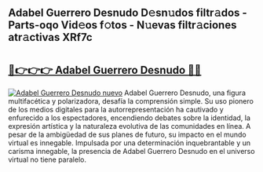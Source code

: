## Adabel Guerrero Desnudo D𝚎sn𝚞dos filtr𝚊dos - Parts-oqo Vid𝚎os f𝚘tos - N𝚞evas filtr𝚊ciones atr𝚊ctivas XRf7c

# <h2><a href="http://mbcex1.tromn.icu/?c=Adabel+Guerrero+Desnudo">🔗👉👉👉 Adabel Guerrero Desnudo 🔗🔗</a></h2>

[![Adabel Guerrero Desnudo nuevo](https://i.imgur.com/pEAQMta.gif)](http://mbcex1.tromn.icu/?c=Adabel+Guerrero+Desnudo)
Adabel Guerrero Desnudo, una figura multifacética y polarizadora, desafía la comprensión simple. Su uso pionero de los medios digitales para la autorrepresentación ha cautivado y enfurecido a los espectadores, encendiendo debates sobre la identidad, la expresión artística y la naturaleza evolutiva de las comunidades en línea. A pesar de la ambigüedad de sus planes de futuro, su impacto en el mundo virtual es innegable. Impulsada por una determinación inquebrantable y un carisma innegable, la presencia de Adabel Guerrero Desnudo en el universo virtual no tiene paralelo.
